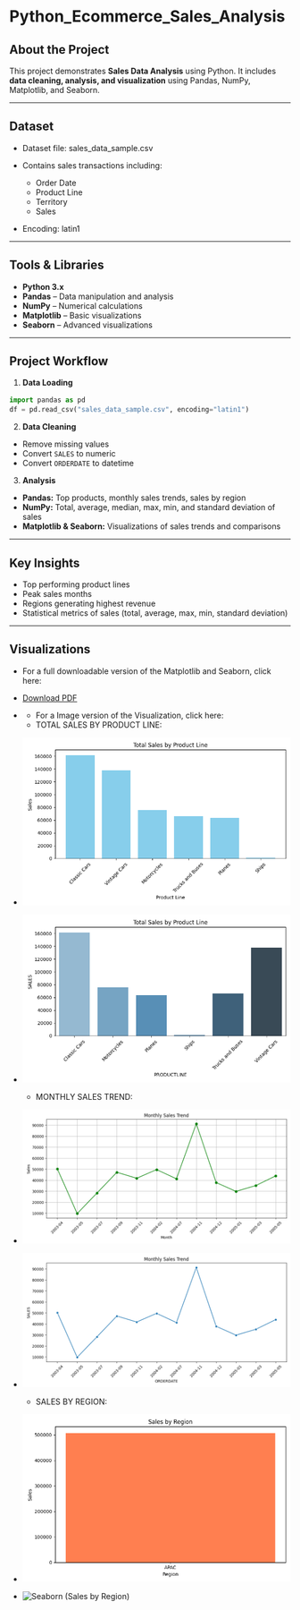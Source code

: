 # Python_Ecommerce_Sales_Analysis
## About the Project

This project demonstrates **Sales Data Analysis** using Python.
It includes **data cleaning, analysis, and visualization** using Pandas, NumPy, Matplotlib, and Seaborn.

---

## Dataset

* Dataset file: sales_data_sample.csv
* Contains sales transactions including:

  * Order Date
  * Product Line
  * Territory
  * Sales
* Encoding: latin1

---

## Tools & Libraries

* **Python 3.x**
* **Pandas** – Data manipulation and analysis
* **NumPy** – Numerical calculations
* **Matplotlib** – Basic visualizations
* **Seaborn** – Advanced visualizations

---

## Project Workflow

1. **Data Loading**

```python
import pandas as pd
df = pd.read_csv("sales_data_sample.csv", encoding="latin1")
```

2. **Data Cleaning**

* Remove missing values
* Convert `SALES` to numeric
* Convert `ORDERDATE` to datetime

3. **Analysis**

* **Pandas:** Top products, monthly sales trends, sales by region
* **NumPy:** Total, average, median, max, min, and standard deviation of sales
* **Matplotlib & Seaborn:** Visualizations of sales trends and comparisons

---

## Key Insights

* Top performing product lines
* Peak sales months
* Regions generating highest revenue
* Statistical metrics of sales (total, average, max, min, standard deviation)

---

## Visualizations

- For a full downloadable version of the Matplotlib and Seaborn, click here:
- [Download PDF](https://github.com/lakshmankumar22022000-arch/Python_Ecommerce_Sales_Analysis/blob/main/Matplotlib%2C%20Seaborn%20Visualization.pdf)

- - For a Image version of the Visualization, click here:
  - TOTAL SALES BY PRODUCT LINE:
- ![Matplotlib (Total Sales by Product Line)](https://github.com/lakshmankumar22022000-arch/Python_Ecommerce_Sales_Analysis/blob/main/Matplotlib%20(Bar%20Plot)-Total%20Sales%20by%20Product%20Line.png)
- ![Seaborn (Total Sales by Product Line)](https://github.com/lakshmankumar22022000-arch/Python_Ecommerce_Sales_Analysis/blob/main/Seaborn%20(Bar%20Plot)-Sales%20by%20Product%20Line.png)
   - MONTHLY SALES TREND: 
- ![Matplotlib (Monthly Sales Trend)](https://github.com/lakshmankumar22022000-arch/Python_Ecommerce_Sales_Analysis/blob/main/Matplotlib%20(Line%20Plot)-Monthly%20Sales%20Trend.png)
- ![Seaborn (Monthly Sales Trend)](https://github.com/lakshmankumar22022000-arch/Python_Ecommerce_Sales_Analysis/blob/main/Seaborn%20(Line%20Plot)-Monthly%20Sales%20Trend.png)
   - SALES BY REGION:
- ![Matplotlib (Sales by Region)](https://github.com/lakshmankumar22022000-arch/Python_Ecommerce_Sales_Analysis/blob/main/Matplotlib%20(Bar%20Plot)-Sales%20by%20Region(Territory).png)
- ![Seaborn (Sales by Region)]()





